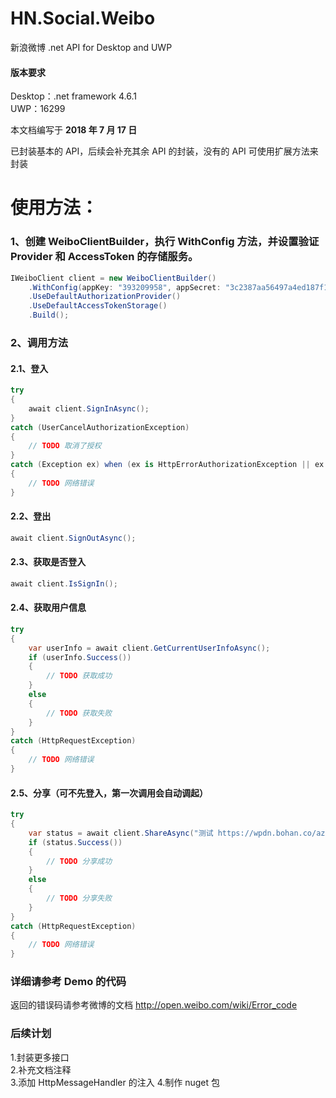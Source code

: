 # HN.Social.Weibo
新浪微博 .net API for Desktop and UWP
#### 版本要求
Desktop：.net framework 4.6.1  
UWP：16299

本文档编写于 **2018 年 7 月 17 日**

已封装基本的 API，后续会补充其余 API 的封装，没有的 API 可使用扩展方法来封装

# 使用方法：
### 1、创建 WeiboClientBuilder，执行 WithConfig 方法，并设置验证 Provider 和 AccessToken 的存储服务。
```C#
IWeiboClient client = new WeiboClientBuilder()
    .WithConfig(appKey: "393209958", appSecret: "3c2387aa56497a4ed187f146afc8cb34", redirectUri: "http://bing.coding.io/")
    .UseDefaultAuthorizationProvider()
    .UseDefaultAccessTokenStorage()
    .Build();
```

### 2、调用方法
#### 2.1、登入
```C#
try
{
    await client.SignInAsync();
}
catch (UserCancelAuthorizationException)
{
    // TODO 取消了授权
}
catch (Exception ex) when (ex is HttpErrorAuthorizationException || ex is HttpRequestException)
{
    // TODO 网络错误
}
```
#### 2.2、登出
```C#
await client.SignOutAsync();
```
#### 2.3、获取是否登入
```C#
await client.IsSignIn();
```
#### 2.4、获取用户信息
```C#
try
{
    var userInfo = await client.GetCurrentUserInfoAsync();
    if (userInfo.Success())
    {
        // TODO 获取成功
    }
    else
    {
        // TODO 获取失败
    }
}
catch (HttpRequestException)
{
    // TODO 网络错误
}
```
#### 2.5、分享（可不先登入，第一次调用会自动调起）
```C#
try
{
    var status = await client.ShareAsync("测试 https://wpdn.bohan.co/az/hprichbg/rb/MandelaMonument_EN-US8903823453_1920x1080.jpg");
    if (status.Success())
    {
        // TODO 分享成功
    }
    else
    {
        // TODO 分享失败
    }
}
catch (HttpRequestException)
{
    // TODO 网络错误
}
```

### 详细请参考 Demo 的代码

返回的错误码请参考微博的文档
http://open.weibo.com/wiki/Error_code

### 后续计划

1.封装更多接口  
2.补充文档注释  
3.添加 HttpMessageHandler 的注入
4.制作 nuget 包
